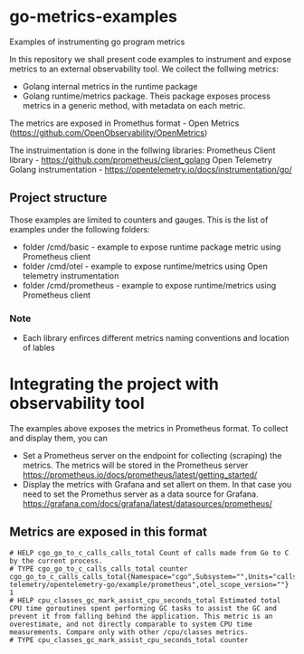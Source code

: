 # go-metrics-examples
Examples of instrumenting go program metrics

In this repository we shall present code examples to instrument and expose metrics to an external observability tool.
We collect the follwing metrics:
* Golang internal metrics in the runtime package
* Golang runtime/metrics package. Theis package exposes process metrics in a generic method, with metadata on each metric.


The metrics are exposed in Promethus format - Open Metrics (https://github.com/OpenObservability/OpenMetrics)

The instruimentation is done in the follwing libraries:
Prometheus Client library - https://github.com/prometheus/client_golang
Open Telemetry Golang instrumentation - https://opentelemetry.io/docs/instrumentation/go/

## Project structure
Those examples are limited to counters and gauges. This is the list of examples under the following folders:
* folder /cmd/basic - example to expose runtime package metric using Prometheus client
* folder /cmd/otel - example to expose runtime/metrics using Open telemetry instrumentation
* folder /cmd/prometheus - example to expose runtime/metrics using Prometheus client

### Note
* Each library enfirces different metrics naming conventions and location of lables


# Integrating the project with observability tool
The examples above exposes the metrics in Prometheus format. To collect and display them, you can 
* Set a Prometheus server on the endpoint for collecting (scraping) the metrics. The metrics will be stored in the Prometheus server
https://prometheus.io/docs/prometheus/latest/getting_started/
* Display the metrics with Grafana and set allert on them. In that case you need to set the Promethus server as a data source for Grafana.
https://grafana.com/docs/grafana/latest/datasources/prometheus/


## Metrics are exposed in this format
```
# HELP cgo_go_to_c_calls_calls_total Count of calls made from Go to C by the current process.
# TYPE cgo_go_to_c_calls_calls_total counter
cgo_go_to_c_calls_calls_total{Namespace="cgo",Subsystem="",Units="calls",otel_scope_name="github.com/open-telemetry/opentelemetry-go/example/prometheus",otel_scope_version=""} 1
# HELP cpu_classes_gc_mark_assist_cpu_seconds_total Estimated total CPU time goroutines spent performing GC tasks to assist the GC and prevent it from falling behind the application. This metric is an overestimate, and not directly comparable to system CPU time measurements. Compare only with other /cpu/classes metrics.
# TYPE cpu_classes_gc_mark_assist_cpu_seconds_total counter
```
